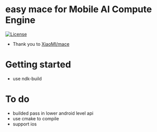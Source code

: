 # easy mace for Mobile AI Compute Engine
[![License](https://img.shields.io/badge/License-Apache%202.0-blue.svg)](LICENSE)
* Thank you to [XiaoMI/mace](https://github.com/XiaoMi/mace)

# Getting started

* use ndk-build

# To do
* builded pass in lower android level api
* use cmake to compile
* support ios